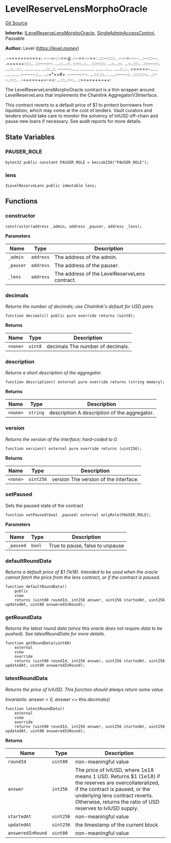 # LevelReserveLensMorphoOracle
[Git Source](https://github.com/Level-Money/contracts/blob/dc473999128bb60d87e479b557f6971af65ff8db/src/v1/lens/LevelReserveLensMorphoOracle.sol)

**Inherits:**
[ILevelReserveLensMorphoOracle](/src/v1/interfaces/lens/ILevelReserveLensMorphoOracle.sol/interface.ILevelReserveLensMorphoOracle.md), [SingleAdminAccessControl](/src/v1/auth/v5/SingleAdminAccessControl.sol/abstract.SingleAdminAccessControl.md), Pausable

**Author:**
Level (https://level.money)

.-==+=======+:
:---=-::-==:g
.-:-==-:-==:
.:::--::::::.     .--:-=--:--.       .:--:::--..
.=++=++:::::..     .:::---::--.    ....::...:::.
:::-::..::..      .::::-:::::.     ...::...:::.
...::..::::..     .::::--::-:.    ....::...:::..
............      ....:::..::.    ------:......
...........     ........:....     .....::..:..    ======-......      ...........
:------:.:...   ...:+***++*#+     .------:---.    ...::::.:::...   .....:-----::.
.::::::::-:..   .::--..:-::..    .-=+===++=-==:   ...:::..:--:..   .:==+=++++++*:

The LevelReserveLensMorphoOracle contract is a thin wrapper around LevelReserveLens that implements the Chainlink AggregatorV3Interface.

This contract reverts to a default price of $1 to protect borrowers from liquidation, which may come at the cost of lenders. Vault curators and lenders should take care to monitor the solvency of lvlUSD off-chain and pause new loans if necessary. See audit reports for more details.


## State Variables
### PAUSER_ROLE

```solidity
bytes32 public constant PAUSER_ROLE = keccak256("PAUSER_ROLE");
```


### lens

```solidity
ILevelReserveLens public immutable lens;
```


## Functions
### constructor


```solidity
constructor(address _admin, address _pauser, address _lens);
```
**Parameters**

|Name|Type|Description|
|----|----|-----------|
|`_admin`|`address`|The address of the admin.|
|`_pauser`|`address`|The address of the pauser.|
|`_lens`|`address`|The address of the LevelReserveLens contract.|


### decimals

*Returns the number of decimals; use Chainlink's default for USD pairs.*


```solidity
function decimals() public pure override returns (uint8);
```
**Returns**

|Name|Type|Description|
|----|----|-----------|
|`<none>`|`uint8`|decimals The number of decimals.|


### description

*Returns a short description of the aggregator.*


```solidity
function description() external pure override returns (string memory);
```
**Returns**

|Name|Type|Description|
|----|----|-----------|
|`<none>`|`string`|description A description of the aggregator.|


### version

*Returns the version of the interface; hard-coded to 0.*


```solidity
function version() external pure override returns (uint256);
```
**Returns**

|Name|Type|Description|
|----|----|-----------|
|`<none>`|`uint256`|version The version of the interface.|


### setPaused

Sets the paused state of the contract


```solidity
function setPaused(bool _paused) external onlyRole(PAUSER_ROLE);
```
**Parameters**

|Name|Type|Description|
|----|----|-----------|
|`_paused`|`bool`|True to pause, false to unpause|


### defaultRoundData

*Returns a default price of $1 (1e18). Intended to be used when the oracle cannot fetch the price from the lens contract, or if the contract is paused.*


```solidity
function defaultRoundData()
    public
    view
    returns (uint80 roundId, int256 answer, uint256 startedAt, uint256 updatedAt, uint80 answeredInRound);
```

### getRoundData

*Returns the latest round data (since this oracle does not require data to be pushed). See latestRoundData for more details.*


```solidity
function getRoundData(uint80)
    external
    view
    override
    returns (uint80 roundId, int256 answer, uint256 startedAt, uint256 updatedAt, uint80 answeredInRound);
```

### latestRoundData

*Returns the price of lvlUSD. This function should always return some value.*

*Invariants: answer > 0, answer <= this.decimals()*


```solidity
function latestRoundData()
    external
    view
    override
    returns (uint80 roundId, int256 answer, uint256 startedAt, uint256 updatedAt, uint80 answeredInRound);
```
**Returns**

|Name|Type|Description|
|----|----|-----------|
|`roundId`|`uint80`|non-meaningful value|
|`answer`|`int256`|The price of lvlUSD, where 1e18 means 1 USD. Returns $1 (1e18) if the reserves are overcollateralized, if the contract is paused, or the underlying lens contract reverts. Otherwise, returns the ratio of USD reserves to lvlUSD supply.|
|`startedAt`|`uint256`|non-meaningful value|
|`updatedAt`|`uint256`|the timestamp of the current block|
|`answeredInRound`|`uint80`|non-meaningful value|


